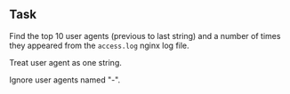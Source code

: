 ## Task

Find the top 10 user agents (previous to last string) and a number of times
they appeared from the `access.log` nginx log file.

Treat user agent as one string.

Ignore user agents named "-". 

